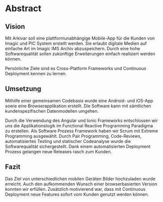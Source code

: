 # Abstract

## Vision
Mit Arkivar soll eine plattformunabhängige Mobile-App für die Kunden von Imagic und PIC System erstellt werden. Sie erlaubt digitale Medien auf einfache Art im Imagic IMS Archiv abzuspeichern. Durch eine hohe Softwarequalität sollen zukünftige Erweiterungen einfach realisiert werden können.

Persönliche Ziele sind es Cross-Platform Frameworks und Continuous Deployment kennen zu lernen.

## Umsetzung 
Mithilfe einer gemeinsamen Codebasis wurde eine Android- und iOS-App sowie eine Browserapplikation erstellt. Die Software kann mit sämtlichen kundenspezifischen Datenmodellen umgehen.

Durch die Verwendung des Angular und Ionic Frameworks entschlossen wir uns die Applikationslogik im Functional Reactive Programming Paradigma zu erstellen. Als Software Prozess Framework haben wir Scrum mit Extreme Programming ausgewählt. Durch Pair Programming, Code-Reviews, automatisiertes Testing und statischer Codeanalyse wurde die Softwarequalität sichergestellt. Dank einem automatisierten Deployment Prozess gelangen neue Releases rasch zum Kunden.

## Fazit
Das Ziel von unterschiedlichen mobilen Geräten Bilder hochzuladen wurde erreicht. Auch den aufkommenden Wunsch einer browserbasierten Version konnten wir erfüllen. Zusätzlich motivierend war, dass mit Continuous Deployment neue Features sofort vom Kunden genutzt werden können.

